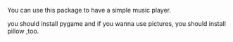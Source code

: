 You can use this package to have a simple music player.

you should install pygame and if you wanna use pictures, you should install pillow ,too.


